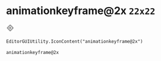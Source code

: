 # animationkeyframe@2x `22x22`
<img src="/img/animationkeyframe.png" width=22 height=22>

``` CSharp
EditorGUIUtility.IconContent("animationkeyframe@2x")
```
```
animationkeyframe@2x
```
